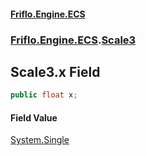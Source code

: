 #### [Friflo.Engine.ECS](index.md 'index')
### [Friflo.Engine.ECS](Friflo.Engine.ECS.md 'Friflo.Engine.ECS').[Scale3](Scale3.md 'Friflo.Engine.ECS.Scale3')

## Scale3.x Field

```csharp
public float x;
```

#### Field Value
[System.Single](https://docs.microsoft.com/en-us/dotnet/api/System.Single 'System.Single')